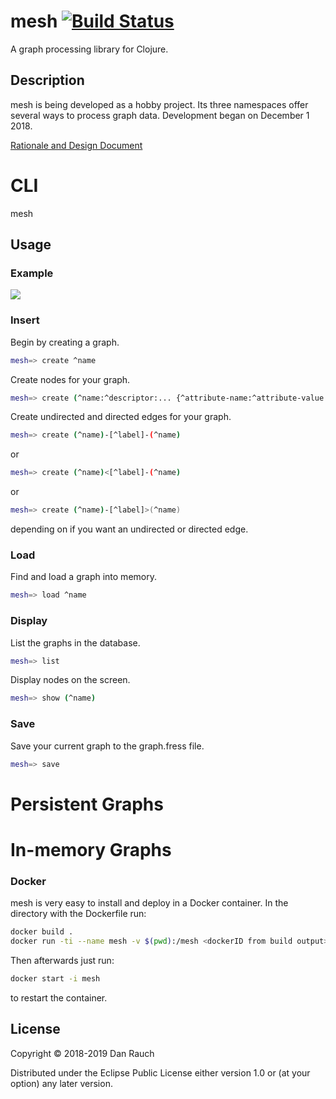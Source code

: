 # mesh [![Build Status](https://travis-ci.org/danjrauch/mesh.svg?branch=master)](https://travis-ci.org/danjrauch/mesh)

A graph processing library for Clojure.

## Description

mesh is being developed as a hobby project. Its three namespaces offer several ways to process graph data. Development began on December 1 2018. 

[Rationale and Design Document](https://docs.google.com/document/d/1tJ0OM2-mhQ-G6V91LOSVeitK9jRDkzplbb81cemqD9c/edit?usp=sharing)

# CLI

mesh 

## Usage

### Example

<img align="center" src="https://raw.githubusercontent.com/danjrauch/mesh/master/images/example1.png">

### Insert

Begin by creating a graph.
```sh
mesh=> create ^name
```

Create nodes for your graph.
```sh
mesh=> create (^name:^descriptor:... {^attribute-name:^attribute-value ...}) (...)
```

Create undirected and directed edges for your graph.
```sh
mesh=> create (^name)-[^label]-(^name)
```
or
```sh
mesh=> create (^name)<[^label]-(^name)
```
or
```sh
mesh=> create (^name)-[^label]>(^name)
```
depending on if you want an undirected or directed edge.

### Load

Find and load a graph into memory.
```sh
mesh=> load ^name
```

### Display 

List the graphs in the database.
```sh
mesh=> list
```

Display nodes on the screen.
```sh
mesh=> show (^name)
```

### Save

Save your current graph to the graph.fress file.
```sh
mesh=> save
```

# Persistent Graphs



# In-memory Graphs

### Docker

mesh is very easy to install and deploy in a Docker container. In the directory with the Dockerfile run:
```sh
docker build .
docker run -ti --name mesh -v $(pwd):/mesh <dockerID from build output>
```
Then afterwards just run:
```sh
docker start -i mesh
```
to restart the container.

License
----
Copyright © 2018-2019 Dan Rauch

Distributed under the Eclipse Public License either version 1.0 or (at your option) any later version.